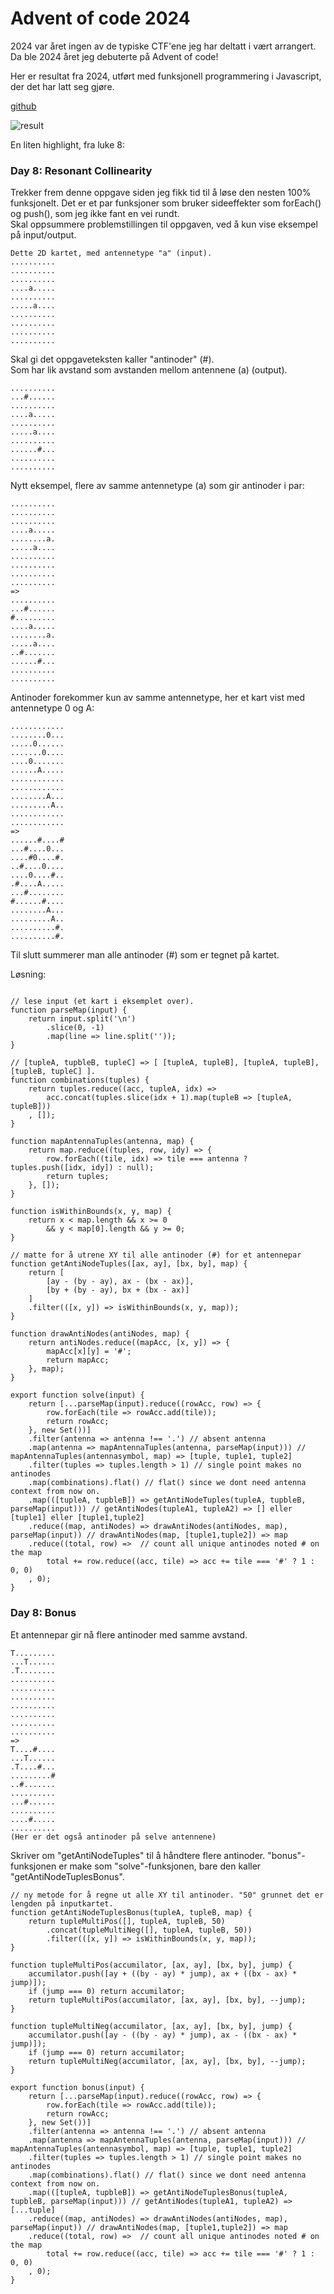 # Advent of code 2024

2024 var året ingen av de typiske CTF'ene jeg har deltatt i vært arrangert. Da ble 2024 året jeg debuterte på Advent of code!

Her er resultat fra 2024, utført med funksjonell programmering i Javascript, der det har latt seg gjøre.

[github](https://github.com/BirkJohannessen/writeups/)

<img alt="result" src="https://github.com/BirkJohannessen/writeups/blob/master/adventofcode2024/img/front.png">

En liten highlight, fra luke 8:

### Day 8: Resonant Collinearity

Trekker frem denne oppgave siden jeg fikk tid til å løse den nesten 100% funksjonelt. Det er et par funksjoner som bruker sideeffekter som forEach() og push(), som jeg ikke fant en vei rundt.\
Skal oppsummere problemstillingen til oppgaven, ved å kun vise eksempel på input/output.
```
Dette 2D kartet, med antennetype "a" (input).
..........
..........
..........
....a.....
..........
.....a....
..........
..........
..........
.......... 
```

Skal gi det oppgaveteksten kaller "antinoder" (#).\
Som har lik avstand som avstanden mellom antennene (a) (output).
```
..........
...#......
..........
....a.....
..........
.....a....
..........
......#...
..........
..........
```

Nytt eksempel, flere av samme antennetype (a) som gir antinoder i par:
```
..........
..........
..........
....a.....
........a.
.....a....
..........
..........
..........
..........
=>
..........
...#......
#.........
....a.....
........a.
.....a....
..#.......
......#...
..........
..........
```

Antinoder forekommer kun av samme antennetype, her et kart vist med antennetype 0 og A:
```
............
........0...
.....0......
.......0....
....0.......
......A.....
............
............
........A...
.........A..
............
............
=>
......#....#
...#....0...
....#0....#.
..#....0....
....0....#..
.#....A.....
...#........
#......#....
........A...
.........A..
..........#.
..........#.
```
Til slutt summerer man alle antinoder (#) som er tegnet på kartet.

Løsning:
```

// lese input (et kart i eksemplet over).
function parseMap(input) {
    return input.split('\n')
        .slice(0, -1)
        .map(line => line.split(''));
}

// [tupleA, tupbleB, tupleC] => [ [tupleA, tupleB], [tupleA, tupleB], [tupleB, tupleC] ].
function combinations(tuples) {
    return tuples.reduce((acc, tupleA, idx) => 
        acc.concat(tuples.slice(idx + 1).map(tupleB => [tupleA, tupleB]))
    , []);
}

function mapAntennaTuples(antenna, map) {
    return map.reduce((tuples, row, idy) => {
        row.forEach((tile, idx) => tile === antenna ? tuples.push([idx, idy]) : null);
        return tuples;
    }, []);
}

function isWithinBounds(x, y, map) {
    return x < map.length && x >= 0
        && y < map[0].length && y >= 0;
}

// matte for å utrene XY til alle antinoder (#) for et antennepar
function getAntiNodeTuples([ax, ay], [bx, by], map) {
    return [
        [ay - (by - ay), ax - (bx - ax)],
        [by + (by - ay), bx + (bx - ax)]
    ]
    .filter(([x, y]) => isWithinBounds(x, y, map));
}

function drawAntiNodes(antiNodes, map) {
    return antiNodes.reduce((mapAcc, [x, y]) => {
        mapAcc[x][y] = '#';
        return mapAcc;
    }, map);
}

export function solve(input) {
    return [...parseMap(input).reduce((rowAcc, row) => {
        row.forEach(tile => rowAcc.add(tile));
        return rowAcc;
    }, new Set())]
    .filter(antenna => antenna !== '.') // absent antenna
    .map(antenna => mapAntennaTuples(antenna, parseMap(input))) // mapAntennaTuples(antennasymbol, map) => [tuple, tuple1, tuple2]
    .filter(tuples => tuples.length > 1) // single point makes no antinodes 
    .map(combinations).flat() // flat() since we dont need antenna context from now on.
    .map(([tupleA, tupbleB]) => getAntiNodeTuples(tupleA, tupbleB, parseMap(input))) // getAntiNodes(tupleA1, tupleA2) => [] eller [tuple1] eller [tuple1,tuple2]
    .reduce((map, antiNodes) => drawAntiNodes(antiNodes, map), parseMap(input)) // drawAntiNodes(map, [tuple1,tuple2]) => map
    .reduce((total, row) =>  // count all unique antinodes noted # on the map
        total += row.reduce((acc, tile) => acc += tile === '#' ? 1 : 0, 0)
    , 0);
}
```

### Day 8: Bonus

Et antennepar gir nå flere antinoder med samme avstand. 

```
T.........
...T......
.T........
..........
..........
..........
..........
..........
..........
..........
=>
T....#....
...T......
.T....#...
.........#
..#.......
..........
...#......
..........
....#.....
..........
(Her er det også antinoder på selve antennene)
```

Skriver om "getAntiNodeTuples" til å håndtere flere antinoder. "bonus"-funksjonen er make som "solve"-funksjonen, bare den kaller "getAntiNodeTuplesBonus".
```
// ny metode for å regne ut alle XY til antinoder. "50" grunnet det er lengden på inputkartet.
function getAntiNodeTuplesBonus(tupleA, tupleB, map) {
    return tupleMultiPos([], tupleA, tupleB, 50)
        .concat(tupleMultiNeg([], tupleA, tupleB, 50))
        .filter(([x, y]) => isWithinBounds(x, y, map));
}

function tupleMultiPos(accumilator, [ax, ay], [bx, by], jump) {
    accumilator.push([ay + ((by - ay) * jump), ax + ((bx - ax) * jump)]);
    if (jump === 0) return accumilator;
    return tupleMultiPos(accumilator, [ax, ay], [bx, by], --jump);
}

function tupleMultiNeg(accumilator, [ax, ay], [bx, by], jump) {
    accumilator.push([ay - ((by - ay) * jump), ax - ((bx - ax) * jump)]);
    if (jump === 0) return accumilator;
    return tupleMultiNeg(accumilator, [ax, ay], [bx, by], --jump);
}

export function bonus(input) {
    return [...parseMap(input).reduce((rowAcc, row) => {
        row.forEach(tile => rowAcc.add(tile));
        return rowAcc;
    }, new Set())]
    .filter(antenna => antenna !== '.') // absent antenna
    .map(antenna => mapAntennaTuples(antenna, parseMap(input))) // mapAntennaTuples(antennasymbol, map) => [tuple, tuple1, tuple2]
    .filter(tuples => tuples.length > 1) // single point makes no antinodes 
    .map(combinations).flat() // flat() since we dont need antenna context from now on.
    .map(([tupleA, tupbleB]) => getAntiNodeTuplesBonus(tupleA, tupbleB, parseMap(input))) // getAntiNodes(tupleA1, tupleA2) => [...tuple]
    .reduce((map, antiNodes) => drawAntiNodes(antiNodes, map), parseMap(input)) // drawAntiNodes(map, [tuple1,tuple2]) => map
    .reduce((total, row) =>  // count all unique antinodes noted # on the map
        total += row.reduce((acc, tile) => acc += tile === '#' ? 1 : 0, 0)
    , 0);
}
```

